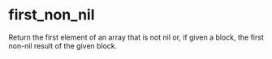 # first_non_nil
Return the first element of an array that is not nil or, if given a block, the first non-nil result of the given block.
